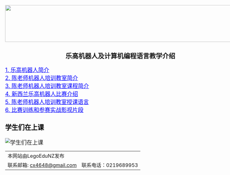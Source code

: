 <div style="width:750px; margin:auto">
	<img height="120" width="750" src="https://raw.githubusercontent.com/wiki/LegoEduNZ/LegoEduNZ.github.io/head2.jpg" />

<h2 align = "center">乐高机器人及计算机编程语言教学介绍</h2>
<font size="4">
<a href="https://legoedunz.github.io/Intro1.html" style="color:blue;">1. 乐高机器人简介</a> 
<br>
<a href="https://legoedunz.github.io/Intro2.html" style="color:blue;">2. 陈老师机器人培训教室简介</a>
<br>
<a href="https://legoedunz.github.io/Intro3.html" style="color:blue;">3. 陈老师机器人培训教室课程简介</a>
<br>
<a href="https://legoedunz.github.io/Intro4.html" style="color:blue;">4. 新西兰乐高机器人比赛介绍</a>
<br>
<a href="https://legoedunz.github.io/Intro5.html" style="color:blue;">5. 陈老师机器人培训教室授课语言</a>
<br>
<a href="https://legoedunz.github.io/Intro6.html" style="color:blue;">6. 比赛训练和参赛实战影视片段</a>
<p>

<h3><font color="black">学生们在上课</font></h3>
<img src="https://raw.githubusercontent.com/wiki/LegoEduNZ/LegoEduNZ.github.io/p0.jpg"  alt="学生们在上课" />
<footer>
  <table border=0 style="width:100%">
  <tr>
    <td style="border-top:none;border-bottom:none;border-left:0px;border-right:0px;">
	本网站由LegoEduNZ发布
	</td>
  </tr>
  <tr>
    <td style="border-top:none;border-bottom:none;border-left:0px;border-right:0px;">
	联系邮箱: <a  href="cx4648@gmail.com">cx4648@gmail.com</a>
	</td>
    <td style="border-top:none;border-bottom:none;border-left:0px;border-right:0px;">
	联系电话：0219689953
	</td>
  </tr>   		
</footer>

